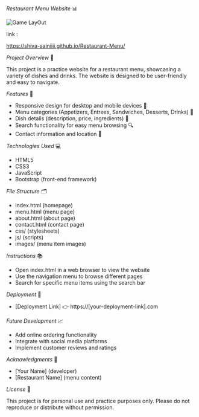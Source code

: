 _Restaurant Menu Website_ 📊

![Game LayOut](restaurant.jpg)

link :

https://shiva-sainiiii.github.io/Restaurant-Menu/


_Project Overview_ 📄

This project is a practice website for a restaurant menu, showcasing a variety of dishes and drinks. The website is designed to be user-friendly and easy to navigate.

_Features_ 🎉

- Responsive design for desktop and mobile devices 📱
- Menu categories (Appetizers, Entrees, Sandwiches, Desserts, Drinks) 🍴
- Dish details (description, price, ingredients) 📝
- Search functionality for easy menu browsing 🔍
- Contact information and location 📍

_Technologies Used_ 💻

- HTML5
- CSS3
- JavaScript
- Bootstrap (front-end framework)

_File Structure_ 🗂️

- index.html (homepage)
- menu.html (menu page)
- about.html (about page)
- contact.html (contact page)
- css/ (stylesheets)
- js/ (scripts)
- images/ (menu item images)

_Instructions_ 📚

- Open index.html in a web browser to view the website
- Use the navigation menu to browse different pages
- Search for specific menu items using the search bar

_Deployment_ 🚀

- [Deployment Link] 👉 https://[your-deployment-link].com

_Future Development_ 📈

- Add online ordering functionality
- Integrate with social media platforms
- Implement customer reviews and ratings

_Acknowledgments_ 🙏

- [Your Name] (developer)
- [Restaurant Name] (menu content)

_License_ 📝

This project is for personal use and practice purposes only. Please do not reproduce or distribute without permission.
